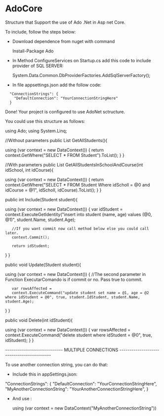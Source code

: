 # AdoCore
Structure that Support the use of Ado .Net in Asp net Core.

To include, follow the steps below:

- Download dependence from nuget with command 
  
  Install-Package Ado

- In Method ConfigureServices on Startup.cs add this code to include provider of SQL SERVER:
  
  System.Data.Common.DbProviderFactories.AddSqlServerFactory();
  
- In file appsettings.json add the follow code:

```
  "ConnectionStrings": {
    "DefaultConnection": "YourConnectionStringHere"
  }

```
 
Done! Your project is configured to use AdoNet sctructure.

You could use this structure as follows:

using Ado;
using System.Linq;

//Without parameters
public List<Student> GetAllStudents(){
   
   using (var context = new DataContext())
   {
       return context.GetWhere<Student>("SELECT * FROM Student").ToList();
   }
}

//With parameters
public List<Student> GetAllStudentsInSchoolAndCourse(int idSchool, int idCourse){
   
   using (var context = new DataContext())
   {
       return context.GetWhere<Student>("SELECT * FROM Student Where idScholl = @0 and idCourse = @1", idScholl, idCourse).ToList();
   }
}

public int Include(Student student){
   
   using (var context = new DataContext())
   {
       var idStudent = context.ExecuteGetIdentity("insert into student (name, age) values (@0, @1)", student.Name, student.Age);
       
       //If you want commit now call method below else you could call later.
       context.Commit();
       
       return idStudent;  
   }
}

public void Update(Student student){
   
   using (var context = new DataContext())
   {
       //The second parameter in Function ExecutarComando is if commit or no. Pass true to commit.
       
       var rowsAffected = 
       context.ExecuteCommand("update student set name = @1, age = @2 where idStudent = @0", true, student.IdStudent, student.Name, student.Age);
   }
}

public void Delete(int idStudent){
   
   using (var context = new DataContext())
   { 
       var rowsAffected = 
       context.ExecuteCommand("delete student where idStudent = @0", true, idStudent);
   }
}

----------------------------- MULTIPLE CONNECTIONS -------------------------------------------

To use another connection string, you can do that: 

- Include this in appSettings.json:

"ConnectionStrings": {
    "DefaultConnection": "YourConnectionStringHere",
    "MyAnotherConnectionString": "YourAnotherConnectionStringHere",
  }

- And use :
  
  using (var context = new DataContext("MyAnotherConnectionString"))



  

